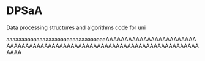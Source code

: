 # DPSaA
Data processing structures and algorithms code for uni

aaaaaaaaaaaaaaaaaaaaaaaaaaaaaaaaaAAAAAAAAAAAAAAAAAAAAAAAAAAAAAAAAAAAAAAAAAAAAAAAAAAAAAAAAAAAAAAAAAAAAAAAAAAAAAAA
